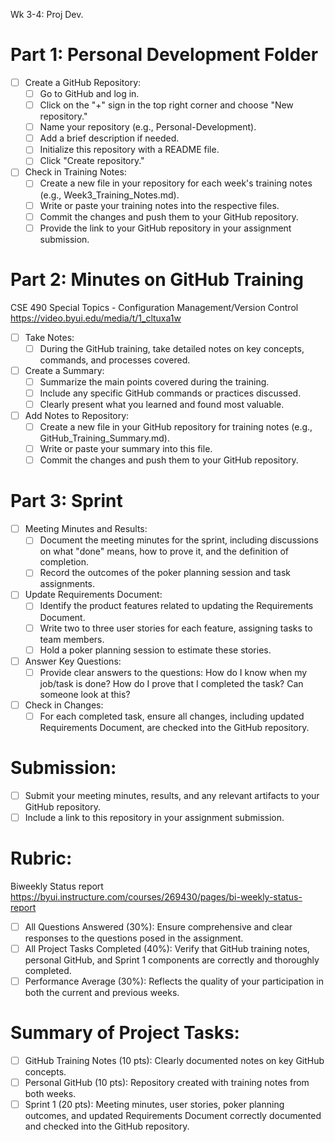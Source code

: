 Wk 3-4: Proj Dev.

# Part 1: Personal Development Folder

- [ ] Create a GitHub Repository:
  - [ ] Go to GitHub and log in.
  - [ ] Click on the "+" sign in the top right corner and choose "New repository."
  - [ ] Name your repository (e.g., Personal-Development).
  - [ ] Add a brief description if needed.
  - [ ] Initialize this repository with a README file.
  - [ ] Click "Create repository."

- [ ] Check in Training Notes:
  - [ ] Create a new file in your repository for each week's training notes (e.g., Week3_Training_Notes.md).
  - [ ] Write or paste your training notes into the respective files.
  - [ ] Commit the changes and push them to your GitHub repository.
  - [ ] Provide the link to your GitHub repository in your assignment submission.

# Part 2: Minutes on GitHub Training
CSE 490 Special Topics - Configuration Management/Version Control 
https://video.byui.edu/media/t/1_cltuxa1w 

- [ ] Take Notes:
  - [ ] During the GitHub training, take detailed notes on key concepts, commands, and processes covered.
  
- [ ] Create a Summary:
  - [ ] Summarize the main points covered during the training.
  - [ ] Include any specific GitHub commands or practices discussed.
  - [ ] Clearly present what you learned and found most valuable.

- [ ] Add Notes to Repository:
  - [ ] Create a new file in your GitHub repository for training notes (e.g., GitHub_Training_Summary.md).
  - [ ] Write or paste your summary into this file.
  - [ ] Commit the changes and push them to your GitHub repository.

# Part 3: Sprint

- [ ] Meeting Minutes and Results:
  - [ ] Document the meeting minutes for the sprint, including discussions on what "done" means, how to prove it, and the definition of completion.
  - [ ] Record the outcomes of the poker planning session and task assignments.

- [ ] Update Requirements Document:
  - [ ] Identify the product features related to updating the Requirements Document.
  - [ ] Write two to three user stories for each feature, assigning tasks to team members.
  - [ ] Hold a poker planning session to estimate these stories.

- [ ] Answer Key Questions:
  - [ ] Provide clear answers to the questions: How do I know when my job/task is done? How do I prove that I completed the task? Can someone look at this?

- [ ] Check in Changes:
  - [ ] For each completed task, ensure all changes, including updated Requirements Document, are checked into the GitHub repository.

# Submission:

- [ ] Submit your meeting minutes, results, and any relevant artifacts to your GitHub repository.
- [ ] Include a link to this repository in your assignment submission.

# Rubric:
Biweekly Status report 
https://byui.instructure.com/courses/269430/pages/bi-weekly-status-report 

- [ ] All Questions Answered (30%): Ensure comprehensive and clear responses to the questions posed in the assignment.
- [ ] All Project Tasks Completed (40%): Verify that GitHub training notes, personal GitHub, and Sprint 1 components are correctly and thoroughly completed.
- [ ] Performance Average (30%): Reflects the quality of your participation in both the current and previous weeks.
  
# Summary of Project Tasks:

- [ ] GitHub Training Notes (10 pts): Clearly documented notes on key GitHub concepts.
- [ ] Personal GitHub (10 pts): Repository created with training notes from both weeks.
- [ ] Sprint 1 (20 pts): Meeting minutes, user stories, poker planning outcomes, and updated Requirements Document correctly documented and checked into the GitHub repository.
